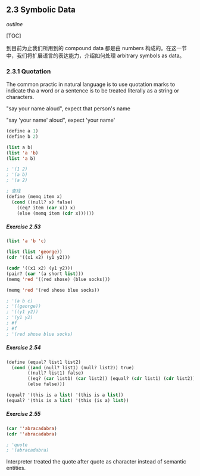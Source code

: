 ## 2.3 Symbolic Data

*outline*

[TOC]



到目前为止我们所用到的 compound data 都是由 numbers 构成的。在这一节中，我们将扩展语言的表达能力，介绍如何处理 arbitrary symbols as data。



### 2.3.1 Quotation



The common practic in natural language is to use quotation marks to indicate tha a word or a sentence is to be treated literally as a string or characters. 

"say your name aloud", expect that person's name

"say 'your name' aloud", expect 'your name'



```lisp
(define a 1)
(define b 2)

(list a b)
(list 'a 'b)
(list 'a b)

; '(1 2)
; '(a b)
; '(a 2)

; 查找
(define (memq item x)
  (cond ((null? x) false)
    ((eq? item (car x)) x)
    (else (memq item (cdr x))))))
```



##### Exercise 2.53

```lisp
(list 'a 'b 'c)

(list (list 'george))
(cdr '((x1 x2) (y1 y2)))

(cadr '((x1 x2) (y1 y2)))
(pair? (car '(a short list)))
(memq 'red '((red shose) (blue socks)))

(memq 'red '(red shose blue socks))

; '(a b c)
; '((george))
; '((y1 y2))
; '(y1 y2)
; #f
; #f
; '(red shose blue socks)
```



##### Exercise 2.54

```lisp
(define (equal? list1 list2)
  (cond ((and (null? list1) (null? list2)) true)
        ((null? list1) false)
        ((eq? (car list1) (car list2)) (equal? (cdr list1) (cdr list2)))
        (else false)))

(equal? '(this is a list) '(this is a list))
(equal? '(this is a list) '(this (is a) list))
```



##### Exercise 2.55

```lisp
(car ''abracadabra)
(cdr ''abracadabra)

; 'quote
; '(abracadabra)
```

Interpreter treated the quote after quote as character instead of semantic entities. 

